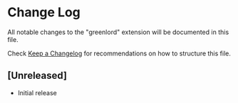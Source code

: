 # Change Log

All notable changes to the "greenlord" extension will be documented in this file.

Check [Keep a Changelog](http://keepachangelog.com/) for recommendations on how to structure this file.

## [Unreleased]

- Initial release
